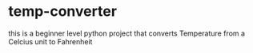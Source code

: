 # temp-converter
this is a beginner level python project that converts Temperature from a Celcius unit to Fahrenheit
